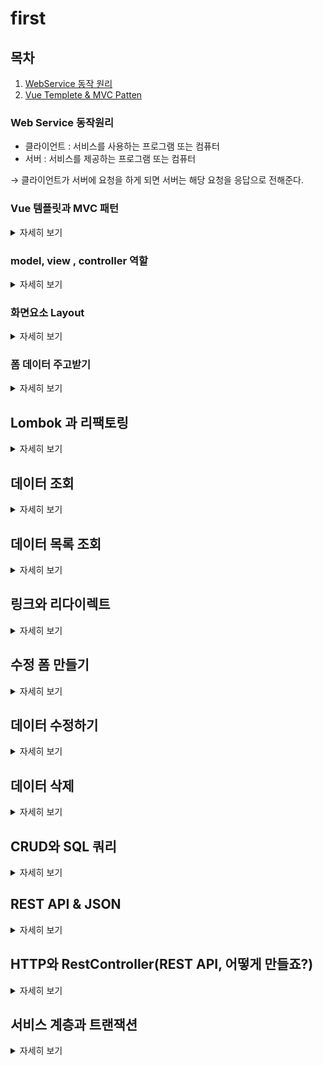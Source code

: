 # first

## 목차
1. [WebService 동작 원리](#web-service-동작원리)
2. [Vue Templete & MVC Patten](#vue-템플릿-과-mvc-패턴)


### Web Service 동작원리
- 클라이언트 : 서비스를 사용하는 프로그램 또는 컴퓨터
- 서버 : 서비스를 제공하는 프로그램 또는 컴퓨터

&rarr;
클라이언트가 서버에 요청을 하게 되면 서버는 해당 요청을 응답으로 전해준다.

### Vue 템플릿과 MVC 패턴
<details>
<summary>자세히 보기</summary>

- Vue 템블릿 : 화면을 담당하는 기술
    - 틀이되는 페이지가 변수의 값에 따라서 수많은 페이지로 바뀔 수 있음
    - Controller : 처리
    - Model : data
    - Mustache : Vue 템블릿 엔진


- MVC 패턴 : 화면, 처리, 데이터 분야를 각 담당자별로 나누는 기법

- 정리
  <br>

  클라이언트 :
  http://localhost:8080/hi   
  &nbsp;&nbsp;&nbsp;&nbsp;&nbsp;&nbsp;&nbsp;&darr;
  ```java
  @Controller
  public class FirstController {

    @GetMapping("/hi") // localhost:8081/hi
    public String niceToMeetYou(Model model){
        model.addAttribute("username","won yong"); // (변수,값)
        return "greetings"; // templates/greetings.mustache -> 브라우저로 전송 (뷰 페이지 이름)
    }
  }
  ```
  &nbsp;&nbsp;&nbsp;&nbsp;&nbsp;&nbsp;&nbsp;&darr;
  <table>
  <tr>
    <td>key</td>
    <td>value</td>
  </tr>
  <tr><td>username</td><td>won yong</td></tr>
  </table>

  &nbsp;&nbsp;&nbsp;&nbsp;&nbsp;&nbsp;&nbsp; &darr;
  ```html
  <html>
  <head>
      <meta charset="UTF-8">
      <meta name="viewport"
            content="width=device-width, user-scalable=no, initial-scale=1.0, maximum-scale=1.0, minimum-scale=1.0">
      <meta http-equiv="X-UA-Compatible" content="ie=edge">
      <title>Document</title>
  </head>
  <body>
      <h1>{{username}}님, 반갑습니다!</h1>
  </body>
  </html>
  ```
  &nbsp;&nbsp;&nbsp;&nbsp;&nbsp;&nbsp;&nbsp;&darr;
</details>
  

### model, view , controller 역할
<details>
<summary>자세히 보기</summary>

 ```java
    @Controller
  public class FirstController {
    @GetMapping("/bye")
    public String seeBob(Model model){
    model.addAttribute("nickname","won yong");
    return "goodday"; //templates
    }
  }
 ```

  &nbsp;&nbsp;&nbsp;&nbsp;&nbsp;&nbsp;&nbsp; &darr;
  ```html
    <html>
  <head>
      <meta charset="UTF-8">
      <meta name="viewport"
            content="width=device-width, user-scalable=no, initial-scale=1.0, maximum-scale=1.0, minimum-scale=1.0">
      <meta http-equiv="X-UA-Compatible" content="ie=edge">
      <title>Document</title>
  </head>
  <body>
      <h1>{{nickname}}님, 다음에 밥</h1>
  </body>
  </html>
   ```

</details>

### 화면요소 Layout
<details>
<summary>자세히 보기</summary>

header : navigation
<br>
content
<br>
footer : information



</details>

### 폼 데이터 주고받기

<details>
<summary>자세히 보기</summary>

1. Create

  - form 데이터를 받는 객체 -> DTO
<br>
  #### 입력 폼 만들기

<br>




#### JPA
Client -> DTO -> Controller -> Entity -> repository -> save() -> db

```java
 // 1. Dto를 변환! Entity!
    Article article = form.toEntity();
```    
```java
 // 2. Repository에게 Enbtity를 DB안에 저장하게 함!
    Article saved = articleRepository.save(article);
```

### DB접근

 - h2 DB, 웹 콘솔 접근 허용 : spring.h2.console.enabled=true
<br>

 - web 접속 :  http://localhost:8081/h2-console


</details>

## Lombok 과 리팩토링
<details>
<summary>자세히 보기</summary>

  Lombok

 - 코드 간소화
 - 코드 수행과정 기록
 - 코드 리팩토링

  Lombok 추가
 - 경로 -> bulid.gradle -> dependencies
 - compileOnly 'org.projectlombok:lombok' 추가
 - annotationProcessor 'org.projectlombok:lombok' 추가

  리팩토링
  #### dto,Entity
  - @AllArgsConstructor
  - @ToString

  #### controller
  - @Slf4j
  - println -> log.info로 대체사용
</details>

## 데이터 조회

  <details>
  <summary>자세히 보기</summary>
  
  ![img.png](img.png)
  
  url 요청
  - 받아올때 getMapping,@PathVariable 로받음

 1: id로 데이터를 가져옴
  - Article articleEntity = articleRepository.findById(id).orElse(null);

 2: 가져온 데이터를 모델에 등록
  - model.addAttribute("article", articleEntity);

 3: 보여줄 페이지를 설정
  - return "articles/show";

 @NoArgsConstructor // 디폴트 생성자를 추가

  </details>

## 데이터 목록 조회 

  <details>
  <summary>자세히 보기</summary>
  
  ![img_2.png](img_2.png)

  #### 1: 모든 Article을 가져온다
  ```java
  List<Article> articleEntityList = articleRepository.findAll();
  ```

  #### ArticleRepository
  ```java
  @Override
    ArrayList<Article> findAll();
  ```  

  #### 2: 가져온 Article 묶음을 뷰로 전달
  ```java
  model.addAttribute("articleList", articleEntityList);
  ```
  #### 3: 뷰 페이지를 설정 (index.mustache)
  ```java
  return "articles/index";
  ```
  
  
  
  
  </details>

## 링크와 리다이렉트

 <details>
  <summary>자세히 보기</summary>

  ### 링크와 리다이렉트를 사용하여 페이지간 이동을 연결하시오
  ![img_3.png](img_3.png)
  <br><br><br>
  ![img_4.png](img_4.png)
  #### Link
  - a , form 태그
  ```java
  <a href=""> </a>
  ```

  #### Redirect
  클라이언트에게 재요청  
  ```java
  return "redirect:/articles/" + saved.getId(); 
  ```

  #### 목록보기 링크달기
  ```html
  <td><a href="/articles/{{id}}">{{title}}</a></td>
  ```

</details>

## 수정 폼 만들기

<details>
<summary>자세히 보기</summary>

### 데이터 수정 페이지 만들기

![img_5.png](img_5.png)

  #### 수정할 데이터를 가져오기
  ```java
    Article articleEntity = articleRepository.findById(id).orElse(null);
  ```
    
  #### 모델에 데이터를 등록
  ```java
     model.addAttribute("article", articleEntity);
  ```
  
  #### 뷰 페이지 설정
  ```java
  return "articles/edit";
  ```
  
  #### edit.mustache
  
  form {{#article}} {{/article}}
  <br>
  제목 value="{{article.title}}
  <br>
  내용
  {{article.content}}
  

</details>

## 데이터 수정하기

<details>
<summary>자세히 보기</summary>
  
  spring boot 2.5버전부터는 date.sql이 먼저 실행됌

  spring.jpa.defer-datasource-initialization=true <- 어플리케이션 프로퍼티즈에 추가


#### 1. DTO를 엔티티로 변환

  ```java
  Article articleEntity = form.toEntity();
  ```

#### 2. 엔티티를 DB로 저장
#### 2-1: DB에서 기존 데이터를 가져온다
  ```java 
    Article target = articleRepository.findById(articleEntity.getId()).orElse(null);
  ```

#### 2-2: 기존 데이터의 값을 갱신한다
```java
  if(target != null) {
  articleRepository.save(articleEntity); // 엔티티가 DB로 갱신
  }
```
#### 3. 수정 결과 페이지로 리다이렉트한다
```java
  return "redirect:/articles/" + articleEntity.getId();
```


#### edit.mustache
 - 임시로 post방식
 - action : articles/update로 수정

원래는 post방식이 아니라 patch로 해야함 

</details>


## 데이터 삭제

<details>
<summary>자세히 보기</summary>

### Delete

- mustache 에 delete 태그 추가


####  1: 삭제 대상을 가져온다
```java 
  Article target = articleRepository.findById(id).orElse(null);
          log.info(target.toString());
```

#### 2: 대상을 삭제 한다

```java
  if(target != null){
  articleRepository.delete(target);
  rttr.addFlashAttribute("msg","삭제 완료");
  }
```

#### 3: 결과 페이지로 리다이렉트 한다
```java
    return "redirect:/articles";
```
   
#### header에 추가     
```html
<!-- alert -->
{{#msg}}
    <div class="alert alert-primary alert-dismissible">
        {{msg}}
        <button type="button" class="btn-close" data-bs-dismiss="alert" aria-label="Close"></button>
    </div>
{{/msg}}
```

</details>

## CRUD와 SQL 쿼리

<details>
<summary>자세히 보기</summary>

### 쿼리문
- insert
- select
- update
- delete

<br>

- application properties 설정
```java
# JPA 로깅 설정
# 디버그 레벨로 쿼리 출력
logging.level.org.hibernate.SQL=DEBUG
# 이쁘게 보여주기
spring.jpa.properties.hibernate.format_sql=true
# 파라미터 보여주기
logging.level.org.hibernate.type.descriptor.sql.BasicBinder=TRACE

# DB URL 고정 설정
# 유니크 URL 생성 X
spring.datasource.generate-unique-name=false
# 고정 url 설정
spring.datasource.url=jdbc:h2:mem:testdb
```

</details>

## REST API & JSON

<details>
<summary>자세히 보기</summary>

![img_7.png](img_7.png)!

### REST API

- 애플리케이션이나 디바이스가 서로간의 연결하여 통신 할수있는 방법
- json 형식으로 통일되는 추세

### xml
- 사용자 정의형 html


### json
- 자바스크립트 표현한 객체표현식
- { key,value,..}
<br>

- 관광공사 api 받아올때와같음
```java
// 자바스크립트
fetch('https://jsonplaceholder.typicode.com/todos/1')
      .then(response => response.json())
      .then(json => console.log(json))

-> //output json데이터
        {
        "userId": 1,
        "id": 1,
        "title": "delectus aut autem",
        "completed": false
        }
```

- 200: 응답 성공
- 201: 쓰기,넣기 성공
- 404: 사이트 존재 X
- 500: 서버 문제 발생

### TAlend API 확장 프로그램사용
- POST, GET, PATCH, DELETE


</details>

## HTTP와 RestController(REST API, 어떻게 만들죠?)
<details>
<summary>자세히 보기</summary>

![img_9.png](img_9.png)!

### 일반 컨트롤러 
- vue 반환

### REST 컨트롤러
- json 반환

### POST 방식 null 해결
- 빌드 gradle 로 바꿈

### POSTMAPPING
- @RequestBody 를 통해 Request의 body에 있는 내용을 ArticleForm에 담는다.

### PACTHMAPPING
- 1. 수정용 엔티티 생성
- 2. 대상 엔티티 조회
- 3. 잘못된 요청 처리 (대상이 없거나, id가 다른경우)
```java
if (target == null || id != article.getId()){
            // 400, 잘못된 요청 응답
            log.info("잘못된 요청 id: {}, article: {}", id, article.toString());
            return ResponseEntity.status(HttpStatus.BAD_REQUEST).body(null);
        }
```
- 4. 업데이트 및 정상 응답
```java
target.patch(article);
        Article updated = articleRepository.save(target);
        return ResponseEntity.status(HttpStatus.OK).body(updated);
    }
```
```java
// article 에 patch 메서드생성
public void patch(Article article) {
        if(article.title != null)
            this.title = article.title;
        if(article.content != null)
            this.content = article.content;

    }
```

### DELETEMAPPING
- 1. 대상 찾기
- 2. 잘못된 요청 처리
- 3. 대상 삭제

</details>

## 서비스 계층과 트랜잭션

<details>
<summary>자세히 보기</summary>

![img_10.png](img_10.png)

### 서비스란

- 컨트롤러와 리포지터리 사이에 위치하는 계층으로서 처리 업무의 순서를 총괄


### 트랜잭션이란

- 1년에 모두 성공돼야 하는 과정 실패시 되돌리는걸 롤백

### dto 묶음을 entity 묶음으로 변환
```java
  List<Article> articleList = dtos.stream()
  .map(dto -> dto.toEntity())
  .collect(Collectors.toList());
```

### entity 묶음을 DB로 저장
```java
  articleList.stream()
        .forEach(article -> articleRepository.save(article));
```
        
### 강제 예외 발생
```java
  articleRepository.findById(-1L).orElseThrow(
  () -> new IllegalArgumentException("결제 실패")
  );
```

### 코드 줄임
```java
  return (createList != null) ?
        ResponseEntity.status(HttpStatus.OK).body(createList) :
        ResponseEntity.status(HttpStatus.BAD_REQUEST).build();

  // 줄이기  -> return (create != null)?
        ResponseEntity.ok(create) :
        ResponseEntity.badRequest().build(); 
```





</details>

